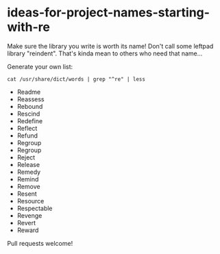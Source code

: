 # ideas-for-project-names-starting-with-re

Make sure the library you write is worth its name! Don't call some leftpad library "reindent". That's kinda mean to others who need that name...

Generate your own list:

```
cat /usr/share/dict/words | grep "^re" | less
```

- Readme
- Reassess
- Rebound
- Rescind
- Redefine
- Reflect
- Refund
- Regroup
- Regroup
- Reject
- Release
- Remedy
- Remind
- Remove
- Resent
- Resource
- Respectable
- Revenge
- Revert
- Reward

Pull requests welcome!

